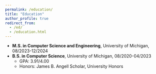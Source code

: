 ```yaml
---
permalink: /education/
title: "Education"
author_profile: true
redirect_from:
  - /ed/
  - /education.html
---
```


* **M.S. in Computer Science and Engineering**, University of Michigan, 08/2023-12/2024
* **B.S. in Computer Science**, University of Michigan, 08/2020-04/2023
  * GPA: 3.91/4.00
  * Honors: James B. Angell Scholar, University Honors